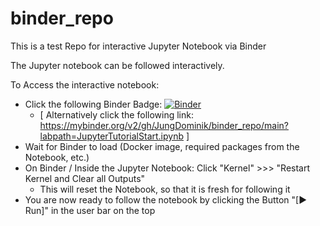# binder_repo
This is a test Repo for interactive Jupyter Notebook via Binder

The Jupyter notebook can be followed interactively.

To Access the interactive notebook:
- Click the following Binder Badge: [![Binder](https://mybinder.org/badge_logo.svg)](https://mybinder.org/v2/gh/JungDominik/binder_repo/main?labpath=JupyterTutorialStart.ipynb)
  - [ Alternatively click the following link: https://mybinder.org/v2/gh/JungDominik/binder_repo/main?labpath=JupyterTutorialStart.ipynb ]
- Wait for Binder to load (Docker image, required packages from the Notebook, etc.)
- On Binder / Inside the Jupyter Notebook: Click "Kernel" >>> "Restart Kernel and Clear all Outputs" 
  - This will reset the Notebook, so that it is fresh for following it
- You are now ready to follow the notebook by clicking the Button "[▶ Run]" in the user bar on the top
